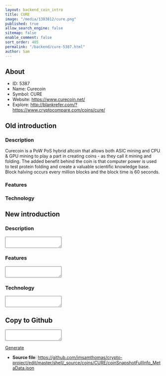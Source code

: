```yaml
---
layout: backend_coin_intro
title: CURE
image: "/media/1383812/cure.png"
published: true
allow_search_engine: false
sitemap: false
enable_comment: false
sort_order: 405
permalink: "/backend/cure-5387.html"
author: Sam
---
```


## About

- ID: 5387
- Name: Curecoin
- Symbol: CURE
- Website: https://www.curecoin.net/
- Explore: http://blankrefer.com/?https://www.cryptocompare.com/coins/cure/


## Old introduction

### Description

<p>Curecoin is a PoW PoS hybrid altcoin that allows both ASIC mining and CPU &amp; GPU mining to play a part in creating coins - as they call it mining and folding. The added benefit behind the coin is that computer power is used to test protein folding and create a valuable scientific knowledge base. Block halving occurs every million blocks and the block time is 60 seconds.</p>

### Features


### Technology




## New introduction


### Description
<textarea id="meta_description" name="description"></textarea>

### Features
<textarea id="meta_features" name="features"></textarea>

### Technology
<textarea id="meta_technology" name="technology"></textarea>


## Copy to Github

<textarea id="coinsnapshotfullinfo_metadata"></textarea>

<a href="#gen" onclick="generateMetaDatJson()">Generate</a>

- **Source file**: <a href="https://github.com/imsamthomas/crypto-project/edit/master/shell/_source/coins/CURE/coinSnapshotFullInfo_MetaData.json">https://github.com/imsamthomas/crypto-project/edit/master/shell/_source/coins/CURE/coinSnapshotFullInfo_MetaData.json</a>


